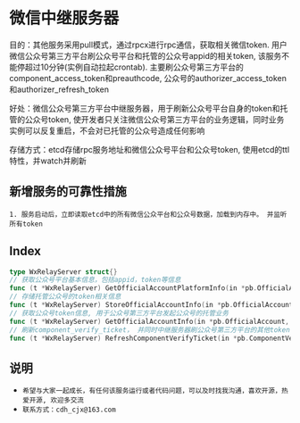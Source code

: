 # 微信中继服务器
 目的：其他服务采用pull模式，通过rpcx进行rpc通信，获取相关微信token. 用户微信公众号第三方平台刷公众号平台和托管的公众号appid的相关token, 该服务不能停超过10分钟(实例自动拉起crontab). 主要刷公众号第三方平台的component_access_token和preauthcode, 公众号的authorizer_access_token和authorizer_refresh_token

 好处：微信公众号第三方平台中继服务器，用于刷新公众号平台自身的token和托管的公众号token, 使开发者只关注微信公众号第三方平台的业务逻辑，同时业务实例可以反复重启，不会对已托管的公众号造成任何影响
 

 存储方式：etcd存储rpc服务地址和微信公众号平台和公众号token, 使用etcd的ttl特性，并watch并刷新

## 新增服务的可靠性措施
    1. 服务启动后，立即读取etcd中的所有微信公众平台和公众号数据，加载到内存中。 并监听所有token

## Index

```go
type WxRelayServer struct{}
// 获取公众号平台基本信息，包括appid，token等信息
func (t *WxRelayServer) GetOfficialAccountPlatformInfo(in *pb.OfficialAccountPlatform, out *pb.OfficialAccountPlatform) error
// 存储托管公众号的token相关信息
func (t *WxRelayServer) StoreOfficialAccountInfo(in *pb.OfficialAccount, out *pb.OfficialAccount) error
// 获取公众号token信息, 用于公众号第三方平台发起公众号的托管业务
func (t *WxRelayServer) GetOfficialAccountInfo(in *pb.OfficialAccount, out *pb.OfficialAccount) error
// 刷新component_verify_ticket， 并同时中继服务器刷公众号第三方平台的其他token
func (t *WxRelayServer) RefreshComponentVerifyTicket(in *pb.ComponentVerifyTicket, out *pb.ComponentVerifyTicket) error
```

## 说明

+ `希望与大家一起成长，有任何该服务运行或者代码问题，可以及时找我沟通，喜欢开源，热爱开源, 欢迎多交流`   
+ `联系方式：cdh_cjx@163.com`
